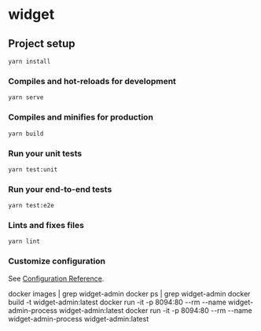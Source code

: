 # widget

## Project setup
```
yarn install
```

### Compiles and hot-reloads for development
```
yarn serve
```

### Compiles and minifies for production
```
yarn build
```

### Run your unit tests
```
yarn test:unit
```

### Run your end-to-end tests
```
yarn test:e2e
```

### Lints and fixes files
```
yarn lint
```

### Customize configuration
See [Configuration Reference](https://cli.vuejs.org/config/).


docker images | grep widget-admin
docker ps | grep widget-admin
docker build -t widget-admin:latest
docker run -it -p 8094:80 --rm --name widget-admin-process widget-admin:latest
docker run -it -p 8094:80 --rm --name widget-admin-process widget-admin:latest
